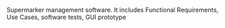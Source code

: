 Supermarker management software.
It includes Functional Requirements, Use Cases, software tests, GUI prototype

